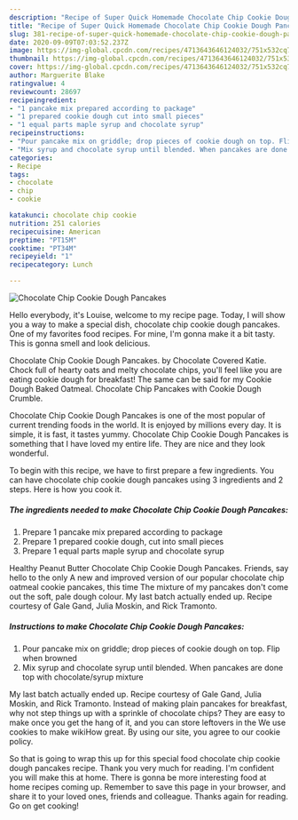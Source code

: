 ```yaml
---
description: "Recipe of Super Quick Homemade Chocolate Chip Cookie Dough Pancakes"
title: "Recipe of Super Quick Homemade Chocolate Chip Cookie Dough Pancakes"
slug: 381-recipe-of-super-quick-homemade-chocolate-chip-cookie-dough-pancakes
date: 2020-09-09T07:03:52.237Z
image: https://img-global.cpcdn.com/recipes/4713643646124032/751x532cq70/chocolate-chip-cookie-dough-pancakes-recipe-main-photo.jpg
thumbnail: https://img-global.cpcdn.com/recipes/4713643646124032/751x532cq70/chocolate-chip-cookie-dough-pancakes-recipe-main-photo.jpg
cover: https://img-global.cpcdn.com/recipes/4713643646124032/751x532cq70/chocolate-chip-cookie-dough-pancakes-recipe-main-photo.jpg
author: Marguerite Blake
ratingvalue: 4
reviewcount: 28697
recipeingredient:
- "1 pancake mix prepared according to package"
- "1 prepared cookie dough cut into small pieces"
- "1 equal parts maple syrup and chocolate syrup"
recipeinstructions:
- "Pour pancake mix on griddle; drop pieces of cookie dough on top. Flip when browned"
- "Mix syrup and chocolate syrup until blended. When pancakes are done top with chocolate/syrup mixture"
categories:
- Recipe
tags:
- chocolate
- chip
- cookie

katakunci: chocolate chip cookie 
nutrition: 251 calories
recipecuisine: American
preptime: "PT15M"
cooktime: "PT34M"
recipeyield: "1"
recipecategory: Lunch

---
```



![Chocolate Chip Cookie Dough Pancakes](https://img-global.cpcdn.com/recipes/4713643646124032/751x532cq70/chocolate-chip-cookie-dough-pancakes-recipe-main-photo.jpg)

Hello everybody, it's Louise, welcome to my recipe page. Today, I will show you a way to make a special dish, chocolate chip cookie dough pancakes. One of my favorites food recipes. For mine, I'm gonna make it a bit tasty. This is gonna smell and look delicious.

Chocolate Chip Cookie Dough Pancakes. by Chocolate Covered Katie. Chock full of hearty oats and melty chocolate chips, you&#39;ll feel like you are eating cookie dough for breakfast! The same can be said for my Cookie Dough Baked Oatmeal. Chocolate Chip Pancakes with Cookie Dough Crumble.

Chocolate Chip Cookie Dough Pancakes is one of the most popular of current trending foods in the world. It is enjoyed by millions every day. It is simple, it is fast, it tastes yummy. Chocolate Chip Cookie Dough Pancakes is something that I have loved my entire life. They are nice and they look wonderful.


To begin with this recipe, we have to first prepare a few ingredients. You can have chocolate chip cookie dough pancakes using 3 ingredients and 2 steps. Here is how you cook it.

<!--inarticleads1-->

##### The ingredients needed to make Chocolate Chip Cookie Dough Pancakes:

1. Prepare 1 pancake mix prepared according to package
1. Prepare 1 prepared cookie dough, cut into small pieces
1. Prepare 1 equal parts maple syrup and chocolate syrup


Healthy Peanut Butter Chocolate Chip Cookie Dough Pancakes. Friends, say hello to the only A new and improved version of our popular chocolate chip oatmeal cookie pancakes, this time The mixture of my pancakes don&#39;t come out the soft, pale dough colour. My last batch actually ended up. Recipe courtesy of Gale Gand, Julia Moskin, and Rick Tramonto. 

<!--inarticleads2-->

##### Instructions to make Chocolate Chip Cookie Dough Pancakes:

1. Pour pancake mix on griddle; drop pieces of cookie dough on top. Flip when browned
1. Mix syrup and chocolate syrup until blended. When pancakes are done top with chocolate/syrup mixture


My last batch actually ended up. Recipe courtesy of Gale Gand, Julia Moskin, and Rick Tramonto. Instead of making plain pancakes for breakfast, why not step things up with a sprinkle of chocolate chips? They are easy to make once you get the hang of it, and you can store leftovers in the We use cookies to make wikiHow great. By using our site, you agree to our cookie policy. 

So that is going to wrap this up for this special food chocolate chip cookie dough pancakes recipe. Thank you very much for reading. I'm confident you will make this at home. There is gonna be more interesting food at home recipes coming up. Remember to save this page in your browser, and share it to your loved ones, friends and colleague. Thanks again for reading. Go on get cooking!
